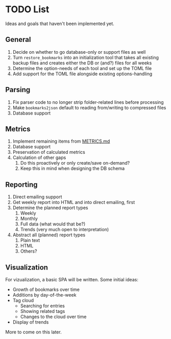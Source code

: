 # TODO List

Ideas and goals that haven't been implemented yet.

## General

1. Decide on whether to go database-only or support files as well
2. Turn `restore_bookmarks` into an initialization tool that takes all existing
   backup files and creates either the DB or (and?) files for all weeks
3. Determine the option-needs of each tool and set up the TOML file
4. Add support for the TOML file alongside existing options-handling

## Parsing

1. Fix parser code to no longer strip folder-related lines before processing
2. Make `bookmarks2json` default to reading from/writing to compressed files
3. Database support

## Metrics

1. Implement remaining items from [METRICS.md](METRICS.md)
2. Database support
3. Preservation of calculated metrics
4. Calculation of other gaps
   1. Do this proactively or only create/save on-demand?
   2. Keep this in mind when designing the DB schema

## Reporting

1. Direct emailing support
2. Get weekly report into HTML and into direct emailing, first
3. Determine the planned report types
   1. Weekly
   2. Monthly
   3. Full data (what would that be?)
   4. Trends (very much open to interpretation)
4. Abstract all (planned) report types
   1. Plain text
   2. HTML
   3. Others?

## Visualization

For vizualization, a basic SPA will be written. Some initial ideas:

- Growth of bookmarks over time
- Additions by day-of-the-week
- Tag cloud
  - Searching for entries
  - Showing related tags
  - Changes to the cloud over time
- Display of trends

More to come on this later.
